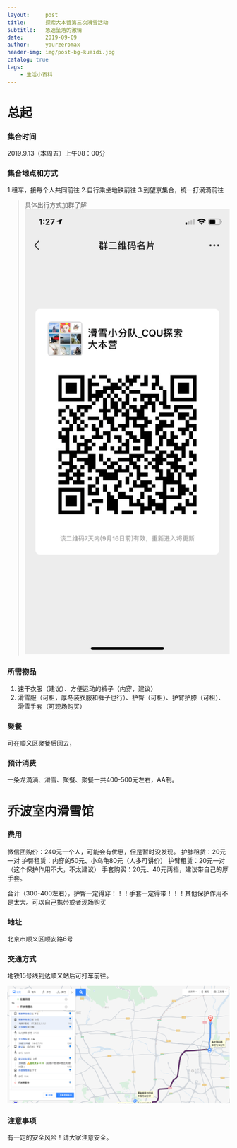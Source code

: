 ```yaml
---
layout:     post
title:      探索大本营第三次滑雪活动
subtitle:   急速坠落的激情
date:       2019-09-09
author:     yourzeromax
header-img: img/post-bg-kuaidi.jpg
catalog: true
tags:
    - 生活小百科
---
```


# 总起

### 集合时间

2019.9.13（本周五）上午08：00分

### 集合地点和方式

1.租车，接每个人共同前往
2.自行乘坐地铁前往
3.到望京集合，统一打滴滴前往

> 具体出行方式加群了解
![群二维码](https://raw.githubusercontent.com/yourzeromax/yourzeromax.github.io/master/img/20190909/2019090901.png)

### 所需物品

1. 速干衣服（建议）、方便运动的裤子（内穿，建议）
2. 滑雪服（可租，厚冬装衣服和裤子也行）、护臀（可租）、护臂护膝（可租）、滑雪手套（可现场购买）


### 聚餐
可在顺义区聚餐后回去，

### 预计消费

一条龙滴滴、滑雪、聚餐、聚餐一共400-500元左右，AA制。


# 乔波室内滑雪馆

### 费用

微信团购价：240元一个人，可能会有优惠，但是暂时没发现。
护膝租赁：20元一对
护臀租赁：内穿的50元、小乌龟80元（人多可讲价）
护臂租赁：20元一对（这个保护作用不大，不太建议）
手套购买：20元、40元两档，建议带自己的厚手套。

合计（300-400左右），护臀一定得穿！！！手套一定得带！！！其他保护作用不是太大。可以自己携带或者现场购买

### 地址
北京市顺义区顺安路6号

### 交通方式

地铁15号线到达顺义站后可打车前往。

![集合地点](https://raw.githubusercontent.com/yourzeromax/yourzeromax.github.io/master/img/20190909/2019090902.png)

### 注意事项

有一定的安全风险！请大家注意安全。